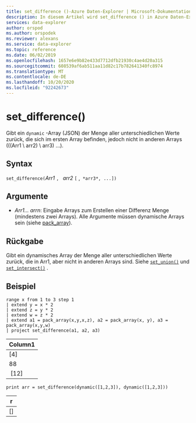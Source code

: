 ```yaml
---
title: set_difference ()-Azure Daten-Explorer | Microsoft-Dokumentation
description: In diesem Artikel wird set_difference () in Azure Daten-Explorer beschrieben.
services: data-explorer
author: orspod
ms.author: orspodek
ms.reviewer: alexans
ms.service: data-explorer
ms.topic: reference
ms.date: 06/02/2019
ms.openlocfilehash: 1657e6e9b82e433d7712dfb21930c4ae4d20a315
ms.sourcegitcommit: 608539af6ab511aa11d82c17b782641340fc8974
ms.translationtype: MT
ms.contentlocale: de-DE
ms.lasthandoff: 10/20/2020
ms.locfileid: "92242673"
---
```

# <a name="set_difference"></a>set_difference()

Gibt ein `dynamic` -Array (JSON) der Menge aller unterschiedlichen Werte zurück, die sich im ersten Array befinden, jedoch nicht in anderen Arrays (((Arr1 \ arr2) \ arr3) \...).

## <a name="syntax"></a>Syntax

`set_difference(`*Arr1* `, ` *arr2* `[` ,` *arr3*, ...])`

## <a name="arguments"></a>Argumente

* *Arr1... arrn*: Eingabe Arrays zum Erstellen einer Differenz Menge (mindestens zwei Arrays). Alle Argumente müssen dynamische Arrays sein (siehe [pack_array](packarrayfunction.md)). 

## <a name="returns"></a>Rückgabe

Gibt ein dynamisches Array der Menge aller unterschiedlichen Werte zurück, die in Arr1, aber nicht in anderen Arrays sind. Siehe [`set_union()`](setunionfunction.md) und [`set_intersect()`](setintersectfunction.md) .

## <a name="example"></a>Beispiel

<!-- csl: https://help.kusto.windows.net:443/Samples -->
```kusto
range x from 1 to 3 step 1
| extend y = x * 2
| extend z = y * 2
| extend w = z * 2
| extend a1 = pack_array(x,y,x,z), a2 = pack_array(x, y), a3 = pack_array(x,y,w)
| project set_difference(a1, a2, a3)
```

|Column1|
|---|
|[4]|
|88|
| [12]|

<!-- csl: https://help.kusto.windows.net:443/Samples -->
```kusto
print arr = set_difference(dynamic([1,2,3]), dynamic([1,2,3]))
```

|r|
|---|
|[]|